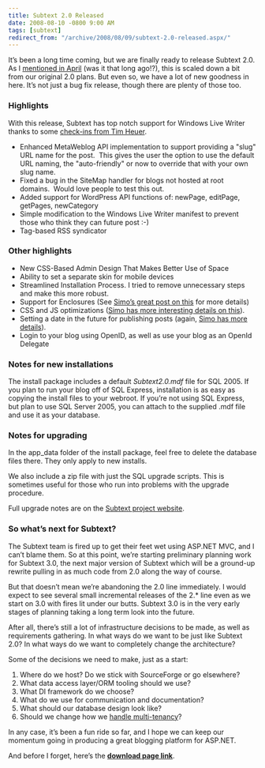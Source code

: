 ```yaml
---
title: Subtext 2.0 Released
date: 2008-08-10 -0800 9:00 AM
tags: [subtext]
redirect_from: "/archive/2008/08/09/subtext-2.0-released.aspx/"
---
```


It’s been a long time coming, but we are finally ready to release
Subtext 2.0. As I [mentioned in
April](https://haacked.com/archive/2008/04/08/subtext-awakens-from-its-slumber.aspx "Subtext Awakens From Its Slumber")
(was it that long ago!?), this is scaled down a bit from our original
2.0 plans. But even so, we have a lot of new goodness in here. It’s not
just a bug fix release, though there are plenty of those too.

### Highlights

With this release, Subtext has top notch support for Windows Live Writer
thanks to some [check-ins from Tim
Heuer](http://www.timheuer.com/blog/archive/2008/06/25/first-contribution-made-to-open-source-subtext.aspx "My First OSS contribution").

-   Enhanced MetaWeblog API implementation to support providing a "slug"
    URL name for the post.  This gives the user the option to use the
    default URL naming, the "auto-friendly" or now to override that with
    your own slug name.
-   Fixed a bug in the SiteMap handler for blogs not hosted at root
    domains.  Would love people to test this out.
-   Added support for WordPress API functions of: newPage, editPage,
    getPages, newCategory
-   Simple modification to the Windows Live Writer manifest to prevent
    those who think they can future post :-)
-   Tag-based RSS syndicator

### Other highlights

-   New CSS-Based Admin Design That Makes Better Use of Space
-   Ability to set a separate skin for mobile devices
-   Streamlined Installation Process. I tried to remove unnecessary
    steps and make this more robust.
-   Support for Enclosures (See [Simo’s great post on
    this](http://codeclimber.net.nz/archive/2008/08/08/new-feature-in-subtext-2.0-enclosures.aspx "Subtext 2.0 enclosures")
    for more details)
-   CSS and JS optimizations ([Simo has more interesting details on
    this](http://codeclimber.net.nz/archive/2008/08/09/new-feature-in-subtext-2.0-css-and-js-optimization.aspx "CSS and JS optimizations")).
-   Setting a date in the future for publishing posts (again, [Simo has
    more
    details](http://codeclimber.net.nz/archive/2008/08/10/new-feature-in-subtext-2.0-publish-in-the-future.aspx "Publishing in the future")).
-   Login to your blog using OpenID, as well as use your blog as an
    OpenId Delegate

### Notes for new installations

The install package includes a default *Subtext2.0.mdf* file for SQL
2005. If you plan to run your blog off of SQL Express, installation is
as easy as copying the install files to your webroot. If you’re not
using SQL Express, but plan to use SQL Server 2005, you can attach to
the supplied .mdf file and use it as your database.

### Notes for upgrading

In the app\_data folder of the install package, feel free to delete the
database files there. They only apply to new installs.

We also include a zip file with just the SQL upgrade scripts. This is
sometimes useful for those who run into problems with the upgrade
procedure.

Full upgrade notes are on the [Subtext project
website](http://www.subtextproject.com/Home/About/Docs/Upgrading/tabid/147/Default.aspx "Upgrading Subtext").

### So what’s next for Subtext?

The Subtext team is fired up to get their feet wet using ASP.NET MVC,
and I can’t blame them. So at this point, we’re starting preliminary
planning work for Subtext 3.0, the next major version of Subtext which
will be a ground-up rewrite pulling in as much code from 2.0 along the
way of course.

But that doesn’t mean we’re abandoning the 2.0 line immediately. I would
expect to see several small incremental releases of the 2.\* line even
as we start on 3.0 with fires lit under our butts. Subtext 3.0 is in the
very early stages of planning taking a long term look into the future.

After all, there’s still a lot of infrastructure decisions to be made,
as well as requirements gathering. In what ways do we want to be just
like Subtext 2.0? In what ways do we want to completely change the
architecture?

Some of the decisions we need to make, just as a start:

1.  Where do we host? Do we stick with SourceForge or go elsewhere?
2.  What data access layer/ORM tooling should we use?
3.  What DI framework do we choose?
4.  What do we use for communication and documentation?
5.  What should our database design look like?
6.  Should we change how we [handle
    multi-tenancy](http://www.ayende.com/Blog/archive/2008/08/06/Multi-Tenancy.aspx "Multi-tenancy")?

In any case, it’s been a fun ride so far, and I hope we can keep our
momentum going in producing a great blogging platform for ASP.NET.

And before I forget, here’s the **[download page
link](https://sourceforge.net/project/showfiles.php?group_id=137896 "Download Subtext 2.0")**.


